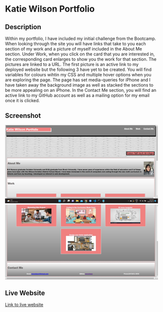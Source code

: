 # Katie Wilson Portfolio

## Description

Within my portfolio, I have included my initial challenge from the Bootcamp. When looking through the site you will have links that take to you each section of my work and a picture of myself included in the About Me section. Under Work, when you click on the card that you are interested in, the corresponding card enlarges to show you the work for that section. The pictures are linked to a URL. The first picture is an active link to my deployed website but the following 3 have yet to be created. 
You will find variables for colours wihtin my CSS and multiple hover options when you are exploring the page. 
The page has set media-queries for iPhone and I have taken away the background image as well as stacked the sections to be more appealing on an iPhone. 
In the Contact Me section, you will find an active link to my GitHub account as well as a mailing option for my email once it is clicked. 

## Screenshot
![screenshot](assets\images\portfolio-web-top.jpg) 
![screenshot](assets\images\portfolio-web-bottom.jpeg)

## Live Website

[Link to live website](https://kmcwilson.github.io/katie-wilson-portfolio/)